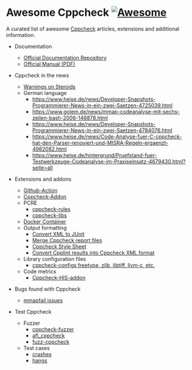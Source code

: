 # Awesome Cppcheck [![Awesome](https://awesome.re/badge.svg)](https://awesome.re)
A curated list of awesome [Cppcheck](https://github.com/danmar/cppcheck) articles, extensions and additional information.

- Documentation
  - [Official Documentation Repository](https://github.com/danmar/cppcheck-htdocs)
  - [Official Manual (PDF)](http://cppcheck.sourceforge.net/manual.pdf)

- Cppcheck in the news
  - [Warnings on Steroids](https://hackaday.com/2018/12/12/warnings-on-steroids-static-code-analysis-tools/)
  - German language
    - https://www.heise.de/news/Developer-Snapshots-Programmierer-News-in-ein-zwei-Saetzen-4725039.html
    - https://www.golem.de/news/mmap-codeanalyse-mit-sechs-zeilen-bash-2006-148878.html
    - https://www.heise.de/news/Developer-Snapshots-Programmierer-News-in-ein-zwei-Saetzen-4784076.html
    - https://www.heise.de/news/Code-Analyse-fuer-C-cppcheck-hat-den-Parser-renoviert-und-MISRA-Regeln-ergaenzt-4982082.html
    - https://www.heise.de/hintergrund/Pruefstand-fuer-Testwerkzeuge-Codeanalyse-im-Praxiseinsatz-4679430.html?seite=all
- Extensions and addons
  - [Github-Action](https://github.com/deep5050/cppcheck-action)
  - [Cppcheck-Addon](https://github.com/pfultz2/cppcheck-addon)
  - PCRE
    - [cppcheck-rules](https://github.com/pfultz2/cppcheck-rules)
    - [cppcheck-libs](https://github.com/scriptum/cppcheck-libs)
  - [Docker Container](https://github.com/uilianries/docker-cppcheck)
  - Output formatting
     - [Convert XML to JUnit](https://github.com/johnthagen/cppcheck-junit)
     - [Merge Cppcheck report files](https://github.com/mmicu/merge-cppcheck-reports)
     - [Cppcheck Style Sheet](https://github.com/maxdule/cppcheck_xsl)
     - [Convert Cpplint results into Cppcheck XML format](https://github.com/GDP-ADMIN/cpplint-to-cppcheck)
  - Library configuration files
     - [cppcheck-configs freetype, zlib, libtiff, llvm-c, etc.](https://github.com/lioncash/cppcheck-configs)
  - Code metrics 
    - [Cppcheck-HIS-addon](https://github.com/matzeschmid/Cppcheck-HIS-addon)
     

- Bugs found with Cppcheck
  - [mmapfail issues](https://github.com/hannob/mmapfail)
    
- Test Cppcheck
  - Fuzzer
    - [cppcheck-fuzzer](https://github.com/pfultz2/cppcheck-fuzzer)
    - [afl_cppcheck](https://github.com/orbitcowboy/afl_cppcheck)
    - [fuzz-cppcheck](https://github.com/pauldreik/fuzzcppcheck)
  - Test cases
    - [crashes](https://github.com/orbitcowboy/cppcheck_crash_files)
    - [hangs](https://github.com/orbitcowboy/cppcheck_hang_files)
    
